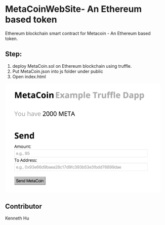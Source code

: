 # MetaCoinWebSite- An Ethereum based token

Ethereum blockchain smart contract for Metacoin - An Ethereum based token.  

## Step: 
1. deploy MetaCoin.sol on Ethereum blockchain using truffle.
2. Put MetaCoin.json into js folder under public
3. Open index.html

![metamask](metamask.png)

## Contributor

Kenneth Hu 
